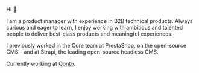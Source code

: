Hi 👋

I am a product manager with experience in B2B technical products.
Always curious and eager to learn, I enjoy working with ambitious and talented people to deliver best-class products and meaningful experiences.

I previously worked in the Core team at PrestaShop, on the open-source CMS - and at Strapi, the leading open-source headless CMS.

Currently working at [Qonto](https://qonto.com/en).

